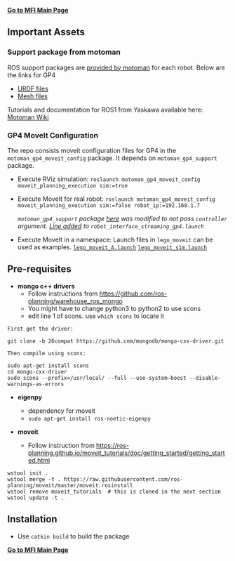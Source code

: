 [**Go to MFI Main Page**](https://github.com/cmu-mfi/)

## Important Assets

### **Support package from motoman**
ROS support packages are [provided by motoman](https://github.com/ros-industrial/motoman) for each robot. Below are the links for GP4

- [URDF files](https://github.com/cmu-mfi/motoman_ros1/tree/master/depend-packages/motoman/motoman_gp4_support/urdf)
- [Mesh files](https://github.com/cmu-mfi/motoman_ros1/tree/master/depend-packages/motoman/motoman_gp4_support/meshes/gp4)

Tutorials and documentation for ROS1 from Yaskawa available here: [Motoman Wiki](http://wiki.ros.org/motoman)

### **GP4 MoveIt Configuration**
The repo consists moveit configuration files for GP4 in the `motoman_gp4_moveit_config` package. It depends on `motoman_gp4_support` package.

- Execute RViz simulation: `roslaunch motoman_gp4_moveit_config moveit_planning_execution sim:=true`
- Execute MoveIt for real robot: `roslaunch motoman_gp4_moveit_config moveit_planning_execution sim:=false robot_ip:=192.168.1.7`

  *`motoman_gp4_support` package [here](https://github.com/cmu-mfi/motoman_ros1/tree/master/depend-packages/motoman/motoman_gp4_support) was modified to not pass `controller` argument. [Line added](https://github.com/cmu-mfi/motoman_ros1/blob/741ad854da63d73dff111be450eabcccc8984c65/depend-packages/motoman/motoman_gp4_support/launch/robot_interface_streaming_gp4.launch#L14) to `robot_interface_streaming_gp4.launch`*

- Execute MoveIt in a namespace: Launch files in `lego_moveit` can be used as examples. [`lego_moveit_A.launch`](https://github.com/cmu-mfi/motoman_ros1/blob/master/lego_moveit/launch/lego_moveit_A.launch) [`lego_moveit_sim.launch`](https://github.com/cmu-mfi/motoman_ros1/blob/master/lego_moveit/launch/lego_moveit_sim.launch)


## Pre-requisites

- **mongo c++ drivers**
  - Follow instructions from https://github.com/ros-planning/warehouse_ros_mongo
  - You might have to change python3 to python2 to use scons
  - edit line 1 of scons. use `which scons` to locate it
```
First get the driver:

git clone -b 26compat https://github.com/mongodb/mongo-cxx-driver.git

Then compile using scons:

sudo apt-get install scons
cd mongo-cxx-driver
sudo scons --prefix=/usr/local/ --full --use-system-boost --disable-warnings-as-errors
```

- **eigenpy**
    - dependency for moveit 
    - `sudo apt-get install ros-noetic-eigenpy`
    
- **moveit**
  - Follow instruction from https://ros-planning.github.io/moveit_tutorials/doc/getting_started/getting_started.html
```
wstool init .
wstool merge -t . https://raw.githubusercontent.com/ros-planning/moveit/master/moveit.rosinstall
wstool remove moveit_tutorials  # this is cloned in the next section
wstool update -t .
```

## Installation

- Use `catkin build` to build the package


[**Go to MFI Main Page**](https://github.com/cmu-mfi/)
